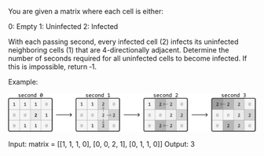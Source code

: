 
You are given a matrix where each cell is either:

0: Empty
1: Uninfected
2: Infected

With each passing second, every infected cell (2) infects its uninfected neighboring cells (1) that are 4-directionally adjacent. Determine the number of seconds required for all uninfected cells to become infected. If this is impossible, return ‐1.

Example:

![matrix infection](../../../.assets/matrix_infection.png)

Input: matrix = [[1, 1, 1, 0], [0, 0, 2, 1], [0, 1, 1, 0]]
Output: 3

